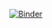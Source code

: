 [![Binder](https://mybinder.org/badge_logo.svg)](https://mybinder.org/v2/gh/zzj791/my-first-binder/HEAD)
